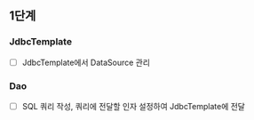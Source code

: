 ## 1단계

### JdbcTemplate

- [ ] JdbcTemplate에서 DataSource 관리

### Dao
- [ ] SQL 쿼리 작성, 쿼리에 전달할 인자 설정하여 JdbcTemplate에 전달
